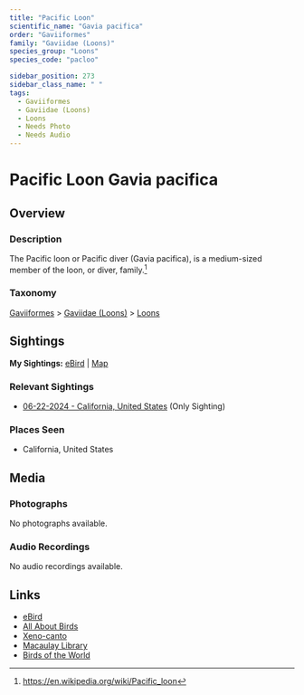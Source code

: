 ```yaml
---
title: "Pacific Loon"
scientific_name: "Gavia pacifica"
order: "Gaviiformes"
family: "Gaviidae (Loons)"
species_group: "Loons"
species_code: "pacloo"

sidebar_position: 273
sidebar_class_name: " "
tags: 
  - Gaviiformes
  - Gaviidae (Loons)
  - Loons
  - Needs Photo
  - Needs Audio
---
```


# Pacific Loon <span className='sci_name'>Gavia pacifica</span>

## Overview

### Description
The Pacific loon or Pacific diver (Gavia pacifica), is a medium-sized member of the loon, or diver, family.[^1]

[^1]: https://en.wikipedia.org/wiki/Pacific_loon

### Taxonomy
[Gaviiformes](/tags/gaviiformes) > [Gaviidae (Loons)](/tags/gaviidae-loons) > [Loons](/tags/loons)


## Sightings

**My Sightings:** [eBird](https://ebird.org/lifelist?r=world&time=life&spp=pacloo) | [Map](/map?species_code=pacloo)

### Relevant Sightings

* [06-22-2024 - California, United States](https://ebird.org/checklist/S183306526) (Only Sighting)

### Places Seen

* California, United States



## Media
### Photographs
No photographs available.

### Audio Recordings
No audio recordings available.

## Links
* [eBird](https://ebird.org/species/pacloo) 
* [All About Birds](https://www.allaboutbirds.org/guide/pacloo) 
* [Xeno-canto](https://www.xeno-canto.org/species/gavia-pacifica) 
* [Macaulay Library](https://search.macaulaylibrary.org/catalog?taxonCode=pacloo&sort=rating_rank_desc)
* [Birds of the World](https://birdsoftheworld.org/bow/species/pacloo)
